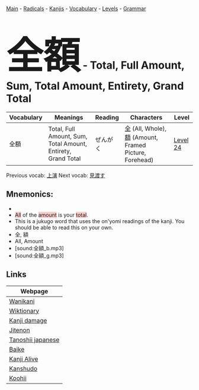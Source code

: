 <style> bigfont {font-size: 100px}</style>
[Main](../README.md) -
[Radicals](../radicals.md) -
[Kanjis](../kanjis.md) -
[Vocabulary](../vocabulary.md) -
[Levels](../levels.md) -
[Grammar](../grammar.md)
# <bigfont> 全額</bigfont> - Total, Full Amount, Sum, Total Amount, Entirety, Grand Total 

| Vocabulary | Meanings | Reading | Characters | Level |
| --- | --- | --- | --- | --- |
| 全額 | Total, Full Amount, Sum, Total Amount, Entirety, Grand Total | ぜんがく |  [全](../kanjis/全.md) (All, Whole), [額](../kanjis/額.md) (Amount, Framed Picture, Forehead) | [Level 24](../levels/wk_level24.md) |

Previous vocab: [上演](上演.md) Next vocab: [見渡す](見渡す.md) 

## Mnemonics:

* 
* <span style="background-color:#ffcccb"> All</span> of the <span style="background-color:#ffcccb"> amount</span> is your <span style="background-color:#ffcccb"> total</span>.
* This is a jukugo word that uses the on'yomi readings of the kanji. You should be able to read this on your own.
* 全, 額
* All, Amount
* [sound:全額_b.mp3]
* [sound:全額_g.mp3]


## Links 

| Webpage |
| --- |
| [Wanikani          ](https://www.wanikani.com/kanji/全額) |
| [Wiktionary        ](https://en.wiktionary.org/wiki/全額) |
| [Kanji damage      ](http://www.kanjidamage.com/kanji/search?utf8=✓&q=全額) |
| [Jitenon           ](https://jitenon.com/kanji/全額) |
| [Tanoshii japanese ](https://www.tanoshiijapanese.com/dictionary/kanji.cfm?k=全額) |
| [Baike             ](https://baike.baidu.com/item/全額) |
| [Kanji Alive       ](https://app.kanjialive.com/全額) |
| [Kanshudo          ](https://www.kanshudo.com/searchmn?q=全額) |
| [Koohii            ](https://kanji.koohii.com/study/kanji/全額) |
